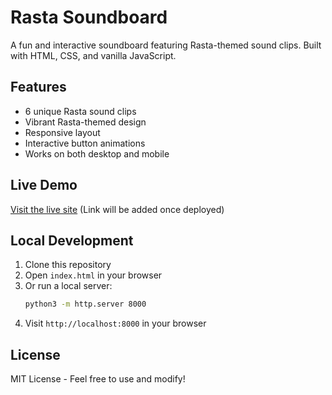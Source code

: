 # Rasta Soundboard

A fun and interactive soundboard featuring Rasta-themed sound clips. Built with HTML, CSS, and vanilla JavaScript.

## Features
- 6 unique Rasta sound clips
- Vibrant Rasta-themed design
- Responsive layout
- Interactive button animations
- Works on both desktop and mobile

## Live Demo
[Visit the live site](#) (Link will be added once deployed)

## Local Development
1. Clone this repository
2. Open `index.html` in your browser
3. Or run a local server:
   ```bash
   python3 -m http.server 8000
   ```
4. Visit `http://localhost:8000` in your browser

## License
MIT License - Feel free to use and modify! 